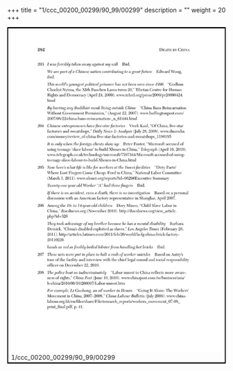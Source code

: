 +++
title = "1/ccc_00200_00299/90_99/00299"
description = ""
weight = 20
+++

<table style="border:2px solid black;max-width:800px;max-height:800px;" 
><tr><td>
<img class="center-fit-jpg"
src="/jpg_/out_jpg_dbc_299.jpg">
1/ccc_00200_00299/90_99/00299
</img></td></tr></table>
